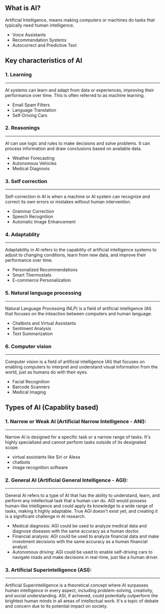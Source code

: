 ## What is AI?
Artificial Intelligence, means making computers or machines do tasks that typically need human intelligence.

- Voice Assistants
- Recommendation Systems
- Autocorrect and Predictive Text

## Key characteristics of AI
### 1.  Learning
---
AI systems can learn and adapt from data or experiences, improving their performance over time. This is often referred to as machine learning.
- Email Spam Filters
- Language Translation
- Self-Driving Cars

### 2.  Reasonings
---
AI can use logic and rules to make decisions and solve problems. It can process information and draw conclusions based on available data. 
- Weather Forecasting
- Autonomous Vehicles
- Medical Diagnosis
### 3.  Self correction
---
Self-correction in AI is when a machine or AI system can recognize and correct its own errors or mistakes without human intervention.
- Grammar Correction
- Speech Recognition
- Automatic Image Enhancement
### 4.  Adaptablity
---
Adaptability in AI refers to the capability of artificial intelligence systems to adjust to changing conditions, learn from new data, and improve their performance over time.
- Personalized Recommendations
- Smart Thermostats
- E-commerce Personalization

### 5. Natural language processing
---
Natural Language Processing (NLP) is a field of artificial intelligence (AI) that focuses on the inteaction between computers and human language.
- Chatbots and Virtual Assistants
- Sentiment Analysis
- Text Summarization
### 6. Computer vision
---
Computer vision is a field of artificial intelligence (AI) that focuses on enabling computers to interpret and understand visual information from the world, just as humans do with their eyes.
- Facial Recognition
- Barcode Scanners
- Medical Imaging

## Types of AI (Capablity based)
### 1. Narrow or Weak AI (Artificial Narrow Intelligence - ANI):
---
Narrow AI is designed for a specific task or a narrow range of tasks. It's highly specialized and cannot perform tasks outside of its designated scope. 
- virtual assistants like Siri or Alexa
-  chatbots
-   image recognition software

### 2. General AI (Artificial General Intelligence - AGI):
---
General AI refers to a type of AI that has the ability to understand, learn, and perform any intellectual task that a human can do. AGI would possess human-like intelligence and could apply its knowledge to a wide range of tasks, making it highly adaptable. True AGI doesn't exist yet, and creating it is a significant challenge in AI research.
- Medical diagnosis: AGI could be used to analyze medical data and diagnose diseases with the same accuracy as a human doctor.
- Financial analysis: AGI could be used to analyze financial data and make investment decisions with the same accuracy as a human financial analyst.
- Autonomous driving: AGI could be used to enable self-driving cars to navigate roads and make decisions in real-time, just like a human driver.
### 3. Artificial Superintelligence (ASI):
---
Artificial Superintelligence is a theoretical concept where AI surpasses human intelligence in every aspect, including problem-solving, creativity, and social understanding. ASI, if achieved, could potentially outperform the brightest human minds in all areas of intellectual work. It's a topic of debate and concern due to its potential impact on society.
